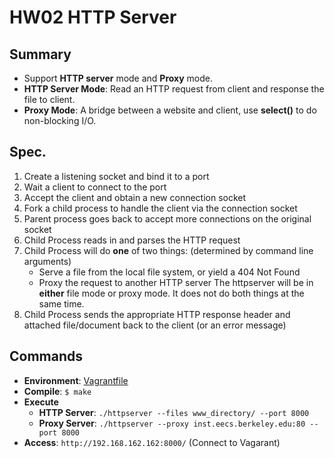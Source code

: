 # HW02 HTTP Server

## Summary

- Support **HTTP server** mode and **Proxy** mode.
- **HTTP Server Mode**: Read an HTTP request from client and response the file to client.
- **Proxy Mode**: A bridge between a website and client, use **select()** to do non-blocking I/O.


## Spec.

1. Create a listening socket and bind it to a port2. Wait a client to connect to the port3. Accept the client and obtain a new connection socket4. Fork a child process to handle the client via the connection socket5. Parent process goes back to accept more connections on the original socket6. Child Process reads in and parses the HTTP request7. Child Process will do **one** of two things: (determined by command line arguments)
	- Serve a file from the local file system, or yield a 404 Not Found
	- Proxy the request to another HTTP serverThe httpserver will be in **either** file mode or proxy mode. It does not do both things at the sametime.8. Child Process sends the appropriate HTTP response header and attached file/document back tothe client (or an error message)


## Commands

- **Environment**: [Vagrantfile](../Vagrantfile)
- **Compile**: `$ make`
- **Execute**
	- **HTTP Server**: `./httpserver --files www_directory/ --port 8000`
	- **Proxy Server**: `./httpserver --proxy inst.eecs.berkeley.edu:80 --port 8000`
- **Access**: `http://192.168.162.162:8000/` (Connect to Vagarant)
